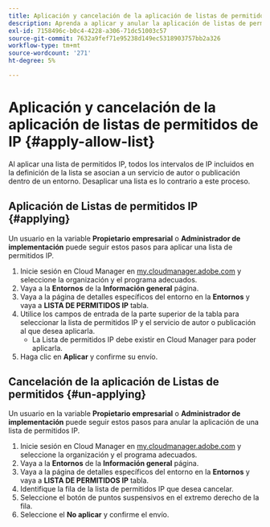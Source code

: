 ```yaml
---
title: Aplicación y cancelación de la aplicación de listas de permitidos de IP
description: Aprenda a aplicar y anular la aplicación de listas de permitidos IP a entornos.
exl-id: 7158496c-b0c4-4228-a306-71dc51003c57
source-git-commit: 7632a9fef71e95238d149ec5318903757bb2a326
workflow-type: tm+mt
source-wordcount: '271'
ht-degree: 5%

---
```



# Aplicación y cancelación de la aplicación de listas de permitidos de IP {#apply-allow-list}

Al aplicar una lista de permitidos IP, todos los intervalos de IP incluidos en la definición de la lista se asocian a un servicio de autor o publicación dentro de un entorno. Desaplicar una lista es lo contrario a este proceso.

## Aplicación de Listas de permitidos IP {#applying}

Un usuario en la variable **Propietario empresarial** o **Administrador de implementación** puede seguir estos pasos para aplicar una lista de permitidos IP.

1. Inicie sesión en Cloud Manager en [my.cloudmanager.adobe.com](https://my.cloudmanager.adobe.com/) y seleccione la organización y el programa adecuados.
1. Vaya a la **Entornos** de la **Información general** página.
1. Vaya a la página de detalles específicos del entorno en la **Entornos** y vaya a **LISTA DE PERMITIDOS IP** tabla.
1. Utilice los campos de entrada de la parte superior de la tabla para seleccionar la lista de permitidos IP y el servicio de autor o publicación al que desea aplicarla.
   * La Lista de permitidos IP debe existir en Cloud Manager para poder aplicarla.
1. Haga clic en **Aplicar** y confirme su envío.

## Cancelación de la aplicación de Listas de permitidos {#un-applying}

Un usuario en la variable **Propietario empresarial** o **Administrador de implementación** puede seguir estos pasos para anular la aplicación de una lista de permitidos IP.

1. Inicie sesión en Cloud Manager en [my.cloudmanager.adobe.com](https://my.cloudmanager.adobe.com/) y seleccione la organización y el programa adecuados.
1. Vaya a la **Entornos** de la **Información general** página.
1. Vaya a la página de detalles específicos del entorno en la **Entornos** y vaya a **LISTA DE PERMITIDOS IP** tabla.
1. Identifique la fila de la lista de permitidos IP que desea cancelar.
1. Seleccione el botón de puntos suspensivos en el extremo derecho de la fila.
1. Seleccione el **No aplicar** y confirme el envío.
